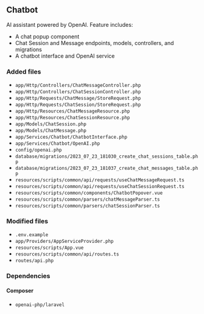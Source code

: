 ## Chatbot

AI assistant powered by OpenAI. Feature includes:
* A chat popup component
* Chat Session and Message endpoints, models, controllers, and migrations
* A chatbot interface and OpenAI service

### Added files
* `app/Http/Controllers/ChatMessageController.php`
* `app/Http/Controllers/ChatSessionController.php`
* `app/Http/Requests/ChatMessage/StoreRequest.php`
* `app/Http/Requests/ChatSession/StoreRequest.php`
* `app/Http/Resources/ChatMessageResource.php`
* `app/Http/Resources/ChatSessionResource.php`
* `app/Models/ChatSession.php`
* `app/Models/ChatMessage.php`
* `app/Services/Chatbot/ChatbotInterface.php`
* `app/Services/Chatbot/OpenAI.php`
* `config/openai.php`
* `database/migrations/2023_07_23_181030_create_chat_sessions_table.php`
* `database/migrations/2023_07_23_181037_create_chat_messages_table.php`
* `resources/scripts/common/api/requests/useChatMessageRequest.ts`
* `resources/scripts/common/api/requests/useChatSessionRequest.ts`
* `resources/scripts/common/components/ChatbotPopover.vue`
* `resources/scripts/common/parsers/chatMessageParser.ts`
* `resources/scripts/common/parsers/chatSessionParser.ts`

### Modified files
* `.env.example`
* `app/Providers/AppServiceProvider.php`
* `resources/scripts/App.vue`
* `resources/scripts/common/api/routes.ts`
* `routes/api.php`

### Dependencies
#### Composer
* `openai-php/laravel`
